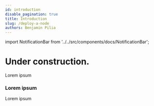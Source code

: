 ```yaml
---
id: introduction
disable_pagination: true
title: Introduction
slug: /deploy-a-node
authors: Benjamin Pilia
---
```


import NotificationBar from '../../src/components/docs/NotificationBar';

<h1 className="p">Under construction.</h1>

<NotificationBar>
  <p>
    Lorem ipsum
  </p>
</NotificationBar>

### Lorem ipsum

Lorem ipsum